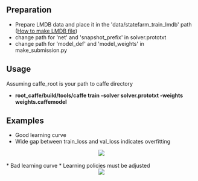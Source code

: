 ## Preparation
* Prepare LMDB data and place it in the 'data/statefarm_train_lmdb' path ([How to make LMDB file](http://caffe.berkeleyvision.org/gathered/examples/imagenet.html))
* change path for 'net' and 'snapshot_prefix' in solver.prototxt
* change path for 'model_def' and 'model_weights' in make_submission.py

## Usage
Assuming caffe_root is your path to caffe directory
* **root_caffe/build/tools/caffe train -solver solver.prototxt -weights weights.caffemodel**

## Examples
* Good learning curve
* Wide gap between train_loss and val_loss indicates overfitting
<div align="center">
  <img src="https://github.com/kweonwooj/kaggle_statefarm/blob/master/caffe/images/learning_curve_g.png"><br><br>
</div>
* Bad learning curve
* Learning policies must be adjusted
<div align="center">
  <img src="https://github.com/kweonwooj/kaggle_statefarm/blob/master/caffe/images/learning_curve_b.png"><br><br>
</div>
